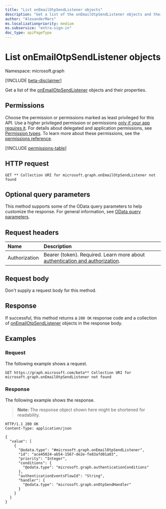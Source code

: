 ```yaml
---
title: "List onEmailOtpSendListener objects"
description: "Get a list of the onEmailOtpSendListener objects and their properties."
author: "AlexanderMars"
ms.localizationpriority: medium
ms.subservice: "entra-sign-in"
doc_type: apiPageType
---
```


# List onEmailOtpSendListener objects

Namespace: microsoft.graph

[!INCLUDE [beta-disclaimer](../../includes/beta-disclaimer.md)]

Get a list of the [onEmailOtpSendListener](../resources/onemailotpsendlistener.md) objects and their properties.

## Permissions

Choose the permission or permissions marked as least privileged for this API. Use a higher privileged permission or permissions [only if your app requires it](/graph/permissions-overview#best-practices-for-using-microsoft-graph-permissions). For details about delegated and application permissions, see [Permission types](/graph/permissions-overview#permission-types). To learn more about these permissions, see the [permissions reference](/graph/permissions-reference).

<!-- {
  "blockType": "permissions",
  "name": "onemailotpsendlistener-list-permissions"
}
-->
[!INCLUDE [permissions-table](../includes/permissions/onemailotpsendlistener-list-permissions.md)]

## HTTP request

<!-- {
  "blockType": "ignored"
}
-->
``` http
GET ** Collection URI for microsoft.graph.onEmailOtpSendListener not found
```

## Optional query parameters

This method supports some of the OData query parameters to help customize the response. For general information, see [OData query parameters](/graph/query-parameters).

## Request headers

|Name|Description|
|:---|:---|
|Authorization|Bearer {token}. Required. Learn more about [authentication and authorization](/graph/auth/auth-concepts).|

## Request body

Don't supply a request body for this method.

## Response

If successful, this method returns a `200 OK` response code and a collection of [onEmailOtpSendListener](../resources/onemailotpsendlistener.md) objects in the response body.

## Examples

### Request

The following example shows a request.
<!-- {
  "blockType": "request",
  "name": "list_onemailotpsendlistener"
}
-->
``` http
GET https://graph.microsoft.com/beta** Collection URI for microsoft.graph.onEmailOtpSendListener not found
```


### Response

The following example shows the response.
>**Note:** The response object shown here might be shortened for readability.
<!-- {
  "blockType": "response",
  "truncated": true,
  "@odata.type": "Collection(microsoft.graph.onEmailOtpSendListener)"
}
-->
``` http
HTTP/1.1 200 OK
Content-Type: application/json

{
  "value": [
    {
      "@odata.type": "#microsoft.graph.onEmailOtpSendListener",
      "id": "ace45024-ab54-1567-de2e-fe83afd01a03",
      "priority": "Integer",
      "conditions": {
        "@odata.type": "microsoft.graph.authenticationConditions"
      },
      "authenticationEventsFlowId": "String",
      "handler": {
        "@odata.type": "microsoft.graph.onOtpSendHandler"
      }
    }
  ]
}
```

